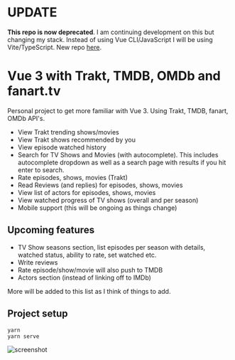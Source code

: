 # UPDATE
**This repo is now deprecated**. I am continuing development on this but changing my stack. Instead of using Vue CLI/JavaScript I will be using Vite/TypeScript. New repo [here](https://github.com/scott-buchanan/trakt-vue-ts). 

# Vue 3 with Trakt, TMDB, OMDb and fanart.tv 

Personal project to get more familiar with Vue 3. Using Trakt, TMDB, fanart, OMDb API's.

- View Trakt trending shows/movies
- View Trakt shows recommended by you
- View episode watched history
- Search for TV Shows and Movies (with autocomplete). This includes autocomplete dropdown as well as a search page with results if you hit enter to search.
- Rate episodes, shows, movies (Trakt)
- Read Reviews (and replies) for episodes, shows, movies
- View list of actors for episodes, shows, movies
- View watched progress of TV shows (overall and per season)
- Mobile support (this will be ongoing as things change)

## Upcoming features
- TV Show seasons section, list episodes per season with details, watched status, ability to rate, set watched etc.
- Write reviews
- Rate episode/show/movie will also push to TMDB
- Actors section (instead of linking off to IMDb)

More will be added to this list as I think of things to add. 

## Project setup
```
yarn
yarn serve
```

![screenshot](https://user-images.githubusercontent.com/7110108/184250355-d4a42bf2-2575-4c10-88e9-2d84bde82dc5.png)
